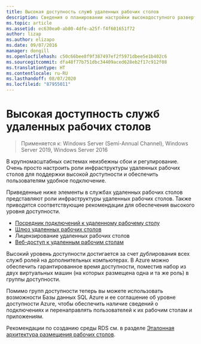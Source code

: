 ```yaml
---
title: Высокая доступность служб удаленных рабочих столов
description: Сведения о планировании настройки высокодоступного развертывания RDS.
ms.topic: article
ms.assetid: ec630ea0-ab80-4dfe-a25f-f4f601651f72
author: lizap
ms.author: elizapo
ms.date: 09/07/2016
manager: dongill
ms.openlocfilehash: c50c66bee8f9f387497ef2f5971dbee5e1b402c6
ms.sourcegitcommit: dfa48f77b751dbc34409aced628eb2f17c912f08
ms.translationtype: HT
ms.contentlocale: ru-RU
ms.lasthandoff: 08/07/2020
ms.locfileid: "87955011"
---
```

# <a name="remote-desktop-services---high-availability"></a>Высокая доступность служб удаленных рабочих столов

>Применяется к: Windows Server (Semi-Annual Channel), Windows Server 2019, Windows Server 2016

В крупномасштабных системах неизбежны сбои и регулирование. Очень просто настроить роли инфраструктуры удаленных рабочих столов для поддержки высокой доступности и обеспечить пользователям удобное подключение.

Приведенные ниже элементы в службах удаленных рабочих столов представляют роли инфраструктуры удаленных рабочих столов. Также приводятся соответствующие рекомендации для обеспечения высокого уровня доступности.
- [Посредник подключений к удаленному рабочему столу](./rds-connection-broker-cluster.md)
- [Шлюз удаленных рабочих столов](./rds-rdweb-gateway-ha.md)
- Лицензирование удаленных рабочих столов
- [Веб-доступ к удаленным рабочим столам](./rds-rdweb-gateway-ha.md)

Высокий уровень доступности достигается за счет дублирования всех служб ролей на дополнительных компьютерах. В Azure можно обеспечить гарантированное время доступности, поместив набор из двух виртуальных машин (на которых размещена одна и та же роль) в группы доступности.

Помимо групп доступности теперь вы можете использовать возможности Базы данных SQL Azure и ее соглашение об уровне доступности Azure, чтобы обеспечить наличие сведений о подключениях и перенаправлять пользователей к их рабочим столам и приложениям.

Рекомендации по созданию среды RDS см. в разделе [Эталонная архитектура размещения рабочих столов](desktop-hosting-reference-architecture.md).
